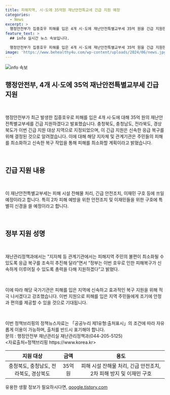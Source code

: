 ```yaml
---
title: 피해지역, 시·도에 35억원 재난안전특교세 긴급 지원 예정
categories:
  - News
excerpt: >
  행정안전부가 집중호우 피해를 입은 4개 시·도에 재난안전특별교부세 35억 원을 긴급 지원한다. 충청북도, 충청남도, 전라북도, 경상북도 등 해당지역의 신속한 응급 복구를 위한 지원으로, 피해 시설 잔해물 처리와 이재민 구호 등에 사용될 예정이다. 행안부 장관은 피해지역 주민의 불편을 최소화하도록 응급 복구를 촉구했으며, 정부는 피해복구가 신속하게 이루어지도록 최선을 다하겠다고 밝혔다.
feature_text: >
  ## info 실시간 뉴스 속보입니다.

  행정안전부가 집중호우 피해를 입은 4개 시·도에 재난안전특별교부세 35억 원을 긴급 지원한다. 충청북도, 충청남도, 전라북도, 경상북도 등 해당지역의 신속한 응급 복구를 위한 지원으로, 피해 시설 잔해물 처리와 이재민 구호 등에 사용될 예정이다. 행안부 장관은 피해지역 주민의 불편을 최소화하도록 응급 복구를 촉구했으며, 정부는 피해복구가 신속하게 이루어지도록 최선을 다하겠다고 밝혔다.
image: 'https://www.behealthy4u.com/wp-content/uploads/2024/06/news.jpg'
---
```


<p><img src="https://www.behealthy4u.com/wp-content/uploads/2024/06/news.jpg" alt="info 속보" /></p>

<h2>행정안전부, 4개 시·도에 35억 재난안전특별교부세 긴급 지원</h2>

<p data-ke-size="size16">&nbsp;</p>

<p>행정안전부가 최근 발생한 집중호우로 피해를 입은 4개 시·도에 대해 35억 원의 재난안전특별교부세를 긴급 지원하겠다고 발표했습니다. 충청북도, 충청남도, 전라북도, 경상북도가 이번 긴급 지원 대상 지역으로 지정되었으며, 이 긴급 지원은 신속한 응급 복구를 위해 결정된 것으로 알려졌습니다. 이에 대해 해당 지자체 및 관계기관은 주민들의 피해를 최소화하고 신속한 복구 작업을 통해 피해를 최소화할 계획이라고 밝혔습니다.</p>

<p data-ke-size="size16">&nbsp;</p>

<h2 data-ke-size="size26">긴급 지원 내용</h2>

<p data-ke-size="size16">&nbsp;</p>

<p>이 재난안전특별교부세는 피해 시설 잔해물 처리, 긴급 안전조치, 이재민 구호 등에 쓰일 예정이라고 합니다. 특히 2차 피해 예방을 위한 안전조치 및 이재민들을 위한 구호에 특별히 신경을 쓸 예정이라고 합니다.</p>

<p data-ke-size="size16">&nbsp;</p>

<h2 data-ke-size="size26">정부 지원 성명</h2>

<p data-ke-size="size16">&nbsp;</p>

<p>재난관리정책과에서는 "지자체 등 관계기관에서는 피해지역 주민의 불편이 최소화될 수 있도록 응급 복구를 조속히 추진해 달라"면서 “정부는 이번 호우로 인한 피해복구가 신속하게 이루어질 수 있도록 총력을 다해 지원하겠다”고 밝혔다.</p>

<p data-ke-size="size16">&nbsp;</p>

<p>이에 따라 해당 국가기관은 피해를 입은 지역에 신속하고 효과적인 복구 지원을 위해 적극 나서겠다고 강조했습니다. 이번 지원으로 피해를 입은 지역 주민들에게 조기에 안정과 편의를 제공할 수 있을 것으로 기대됩니다.</p>

<p data-ke-size="size16">&nbsp;</p>

<p>이번 정책브리핑의 정책뉴스자료는 「공공누리 제1유형:출처표시」의 조건에 따라 자유롭게 이용이 가능하며, 출처를 반드시 표기해야 합니다. <br>
문의 : 행정안전부 재난관리실 재난관리정책과(044-205-5125) <br>
&lt;자료출처=정책브리핑 https://www.korea.kr></p>

<table>
<thead>
<tr>
<th style="text-align: center;">지원 대상</th>
<th style="text-align: center;">금액</th>
<th style="text-align: center;">용도</th>
</tr>
</thead>
<tbody>
<tr>
<td style="text-align: center;">충청북도, 충청남도, 전라북도, 경상북도</td>
<td style="text-align: center;">35억 원</td>
<td style="text-align: center;">피해 시설 잔해물 처리, 긴급 안전조치, 2차 피해 방지 및 이재민 구호</td>
</tr>
</tbody>
</table>
유용한 생활 정보가 필요하시다면, <a href="https://qoogle.tistory.com" rel="dofollow">qoogle.tistory.com</a>


